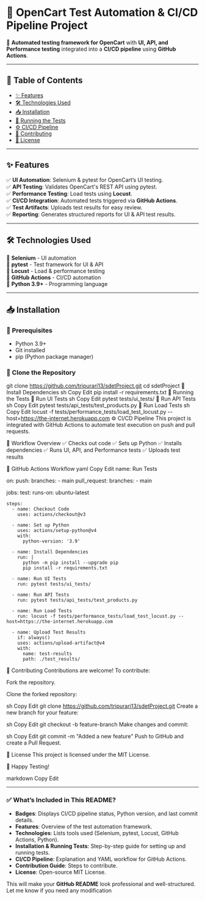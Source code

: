 # 🚀 OpenCart Test Automation & CI/CD Pipeline Project

📢 **Automated testing framework for OpenCart** with **UI, API, and Performance testing** integrated into a **CI/CD pipeline** using **GitHub Actions**.

---

## 📖 Table of Contents

- [✨ Features](#-features)
- [🛠️ Technologies Used](#%EF%B8%8F-technologies-used)
- [📥 Installation](#-installation)
- [🚀 Running the Tests](#-running-the-tests)
- [⚙️ CI/CD Pipeline](#️-cicd-pipeline)
- [🤝 Contributing](#-contributing)
- [📜 License](#-license)

---

## ✨ Features

✅ **UI Automation**: Selenium & pytest for OpenCart’s UI testing.  
✅ **API Testing**: Validates OpenCart's REST API using pytest.  
✅ **Performance Testing**: Load tests using **Locust**.  
✅ **CI/CD Integration**: Automated tests triggered via **GitHub Actions**.  
✅ **Test Artifacts**: Uploads test results for easy review.  
✅ **Reporting**: Generates structured reports for UI & API test results.  

---

## 🛠️ Technologies Used

🔹 **Selenium** - UI automation  
🔹 **pytest** - Test framework for UI & API  
🔹 **Locust** - Load & performance testing  
🔹 **GitHub Actions** - CI/CD automation  
🔹 **Python 3.9+** - Programming language  

---

## 📥 Installation

### 📝 Prerequisites
- Python 3.9+
- Git installed
- pip (Python package manager)

### 📌 Clone the Repository

git clone https://github.com/tripurari13/sdetProject.git
cd sdetProject
📌 Install Dependencies
sh
Copy
Edit
pip install -r requirements.txt
🚀 Running the Tests
🔹 Run UI Tests
sh
Copy
Edit
pytest tests/ui_tests/
🔹 Run API Tests
sh
Copy
Edit
pytest tests/api_tests/test_products.py
🔹 Run Load Tests
sh
Copy
Edit
locust -f tests/performance_tests/load_test_locust.py --host=https://the-internet.herokuapp.com
⚙️ CI/CD Pipeline
This project is integrated with GitHub Actions to automate test execution on push and pull requests.

🔹 Workflow Overview
✅ Checks out code
✅ Sets up Python
✅ Installs dependencies
✅ Runs UI, API, and Performance tests
✅ Uploads test results

📌 GitHub Actions Workflow
yaml
Copy
Edit
name: Run Tests

on:
  push:
    branches:
      - main
  pull_request:
    branches:
      - main

jobs:
  test:
    runs-on: ubuntu-latest

    steps:
      - name: Checkout Code
        uses: actions/checkout@v3

      - name: Set up Python
        uses: actions/setup-python@v4
        with:
          python-version: '3.9'

      - name: Install Dependencies
        run: |
          python -m pip install --upgrade pip
          pip install -r requirements.txt

      - name: Run UI Tests
        run: pytest tests/ui_tests/

      - name: Run API Tests
        run: pytest tests/api_tests/test_products.py

      - name: Run Load Tests
        run: locust -f tests/performance_tests/load_test_locust.py --host=https://the-internet.herokuapp.com

      - name: Upload Test Results
        if: always()
        uses: actions/upload-artifact@v4
        with:
          name: test-results
          path: ./test_results/
🤝 Contributing
Contributions are welcome! To contribute:

Fork the repository.

Clone the forked repository:

sh
Copy
Edit
git clone https://github.com/tripurari13/sdetProject.git
Create a new branch for your feature:

sh
Copy
Edit
git checkout -b feature-branch
Make changes and commit:

sh
Copy
Edit
git commit -m "Added a new feature"
Push to GitHub and create a Pull Request.

📜 License
This project is licensed under the MIT License.

🚀 Happy Testing!

markdown
Copy
Edit

---

### ✅ **What’s Included in This README?**
- **Badges**: Displays CI/CD pipeline status, Python version, and last commit details.
- **Features**: Overview of the test automation framework.
- **Technologies**: Lists tools used (Selenium, pytest, Locust, GitHub Actions, Python).
- **Installation & Running Tests**: Step-by-step guide for setting up and running tests.
- **CI/CD Pipeline**: Explanation and YAML workflow for GitHub Actions.
- **Contribution Guide**: Steps to contribute.
- **License**: Open-source MIT License.

This will make your **GitHub README** look professional and well-structured. Let me know if you need any modification
